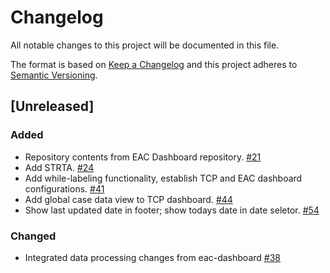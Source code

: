 # Changelog
All notable changes to this project will be documented in this file.

The format is based on [Keep a Changelog](http://keepachangelog.com/en/1.0.0/)
and this project adheres to [Semantic Versioning](http://semver.org/spec/v2.0.0.html).

## [Unreleased]
### Added
- Repository contents from EAC Dashboard repository. [#21](https://github.com/azavea/commonhealth-data-map/pull/21)
- Add STRTA. [#24](https://github.com/azavea/commonhealth-data-map/pull/24)
- Add while-labeling functionality, establish TCP and EAC dashboard configurations. [#41](https://github.com/azavea/commonhealth-data-map/pull/41)
- Add global case data view to TCP dashboard. [#44](https://github.com/azavea/commonhealth-data-map/pull/44)
- Show last updated date in footer; show todays date in date seletor. [#54](https://github.com/azavea/commonhealth-data-map/pull/54)

### Changed
- Integrated data processing changes from eac-dashboard [#38](https://github.com/azavea/commonhealth-data-map/pull/38)
